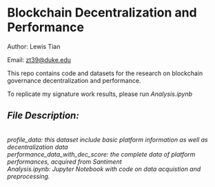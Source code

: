 # Blockchain Decentralization and Performance
Author: Lewis Tian

Email: zt39@duke.edu

This repo contains code and datasets for the research on blockchain governance decentralization and performance.

To replicate my signature work results, please run <i>Analysis.ipynb<i>

## File Description:
<br><i>profile_data</i>: this dataset include basic platform information as well as decentralization data
<br><i>performance_data_with_dec_score</i>: the complete data of platform performances, acquired from Santiment
  <br><i>Analysis.ipynb</i>: Jupyter Notebook with code on data acquistion and preprocessing. 


